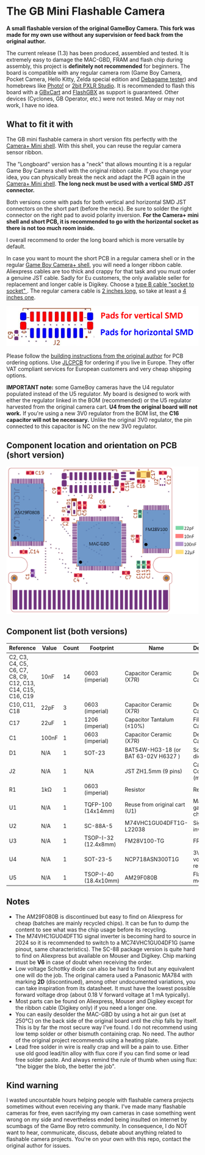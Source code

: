 # The GB Mini Flashable Camera
**A small flashable version of the original GameBoy Camera. This fork was made for my own use without any supervision or feed back from the original author.**

The current release (1.3) has been produced, assembled and tested. It is extremely easy to damage the MAC-GBD, FRAM and flash chip during assembly, this project is **definitely not recommended** for beginners. The board is compatible with any regular camera rom (Game Boy Camera, Pocket Camera, Hello Kitty, Zelda special edition and [Debagame tester](https://tcrf.net/Proto:Game_Boy_Camera)) and homebrews like [Photo!](https://github.com/untoxa/gb-photo) or [2bit PXLR Studio](https://github.com/HerrZatacke/2bit-pxlr-studio). It is recommended to flash this board with a [GBxCart](https://www.gbxcart.com/) and [FlashGBX](https://github.com/lesserkuma/FlashGBX) as support is guaranteed. Other devices (Cyclones, GB Operator, etc.) were not tested. May or may not work, I have no idea.

## What to fit it with

The GB mini flashable camera in short version fits perfectly with the [Camera+ Mini shell](https://ko-fi.com/s/a4d7bd649a). With this shell, you can reuse the regular camera sensor ribbon.

The "Longboard" version has a "neck" that allows mounting it is a regular Game Boy Camera shell with the original ribbon cable. If you change your idea, you can physically break the neck and adapt the PCB again in the [Camera+ Mini shell](https://ko-fi.com/s/a4d7bd649a). **The long neck must be used with a vertical SMD JST connector.**

Both versions come with pads for both vertical and horizontal SMD JST connectors on the short part (before the neck). Be sure to solder the right connector on the right pad to avoid polarity inversion. **For the Camera+ mini shell and short PCB, it is recommended to go with the horizontal socket as there is not too much room inside.**

I overall recommend to order the long board which is more versatile by default.

In case you want to mount the short PCB in a regular camera shell or in the regular [Game Boy Camera+ shell](https://ko-fi.com/s/9457d1cc6e), you will need a longer ribbon cable. 
Aliexpress cables are too thick and crappy for that task and you must order a genuine JST cable. Sadly for Eu customers, the only available seller for replacement and longer cable is Digikey. Choose a [type B cable "socket to socket" ](https://www.digikey.fr/en/products/base-product/jst-sales-america-inc/455/A09ZR09Z/588181). The regular camera cable is [2 inches long](https://www.digikey.fr/en/products/detail/jst-sales-america-inc/A09ZR09ZR28H51B/6708551), so take at least a [4 inches one](https://www.digikey.fr/en/products/detail/jst-sales-america-inc/A09ZR09ZR28H102B/9972202).

![](/Connector.png)

Please follow the [building instructions from the original author](/build.pdf) for PCB ordering options. Use [JLCPCB](https://passport.jlcpcb.com/) for ordering if you live in Europe. They offer VAT compliant services for European customers and very cheap shipping options.

**IMPORTANT note:** some GameBoy cameras have the U4 regulator populated instead of the U5 regulator. My board is designed to work with either the regulator linked in the BOM (recommended) or the U5 regulator harvested from the original camera cart. **U4 from the original board will not work.** If you're using a new 3V0 regulator from the BOM list, the **C16 capacitor will not be necessary.** Unlike the original 3V0 regulator, the pin connected to this capacitor is NC on the new 3V0 regulator.

## Component location and orientation on PCB (short version)

![](/Component_placement_w_components.png)

## Component list (both versions)

|Reference	|Value	|Count	|Footprint	|Name	|Description|
|-----------|----------|-----------|----------------|-------------|------------------|
|C2, C3, C4, C5, C6, C7, C8, C9, C12, C13, C14, C15, C16, C19	|10nF	|14	|0603 (imperial)|	Capacitor Ceramic (X7R)|	Decoupling Capacitor|
|C10, C11, C18	|22pF	|3	|0603 (imperial)	|Capacitor Ceramic (X7R)|	Decoupling Capacitor|
|C17	|22uF	|1	|1206 (imperial)	|Capacitor Tantalum (≤10%)	|Filtering Capacitor|
|C1	|100nF	|1	|0603 (imperial)	|Capacitor Ceramic (X7R)	|Decoupling Capacitor|
|D1	|N/A	|1	|SOT-23	|BAT54W-HG3-18 (or BAT 63-02V H6327 )	|Schottky diode|
|J2	|N/A	|1	|N/A	|JST ZH1.5mm (9 pins)	|Camera Connector (male)|
|R1	|1kΩ	|1	|0603 (imperial)	|Resistor	|Resistor|
|U1	|N/A	|1	|TQFP-100 (14x14mm)	|Reuse from original cart (U1)	|Main gamecart chip|
|U2	|N/A	|1	|SC-88A-5 	|M74VHC1GU04DFT1G-L22038	|Signal inverter|
|U3	|N/A	|1	|TSOP-I-32 (12.4x8mm)	|FM28V100-TG 	|FRAM|
|U4	|N/A	|1	|SOT-23-5	|NCP718ASN300T1G 	|3V0 voltage regulator|
|U5	|N/A	|1	|TSOP-I-40 (18.4x10mm)	|AM29F080B	|Flash memory|

## Notes
- The AM29F080B is discontinued but easy to find on Aliexpress for cheap (batches are mainly recycled chips). It can be fun to dump the content to see what was the chip usage before its recycling.
- The M74VHC1GU04DFT1G signal inverter is becoming hard to source in 2024 so it is recommended to switch to a MC74VHC1GU04DF1G (same pinout, same characteristics). The SC-88 package version is quite hard to find on Aliexpress but available on Mouser and Digikey. Chip marking must be **V6** in case of doubt when receiving the order.
- Low voltage Schottky diode can also be hard to find but any equivalent one will do the job. The original camera used a Panasonic MA784 with marking **2D** (discontinued), among other undocumented variations, you can take inspiration from its datasheet. It must have the lowest possible forward voltage drop (about 0.18 V forward voltage at 1 mA typically).
- Most parts can be found on Aliexpress, Mouser and Digikey except for the ribbon cable (Digikey only) if you need a longer one.
- You can easily desolder the MAC-GBD by using a hot air gun (set at 250°C) on the back side of the original board until the chip falls by itself. This is by far the most secure way I've found. I do not recommend using low temp solder or other bismuth containing crap. No need. The author of the original project recommends using a heating plate.
- Lead free solder in wire is really crap and will be a pain to use. Either use old good lead/tin alloy with flux core if you can find some or lead free solder paste. And always remind the rule of thumb when using flux: "the bigger the blob, the better the job".

## Kind warning
I wasted uncountable hours helping people with flashable camera projects sometimes without even receiving any thank. I've made many flashable cameras for free, even sacrifying my own cameras in case something went wrong on my side and nevertheless ended being insulted on internet by scumbags of the Game Boy retro community. In consequence, I do NOT want to hear, communicate, discuss, debate about anything related to flashable camera projects. You're on your own with this repo, contact the original author for issues.
